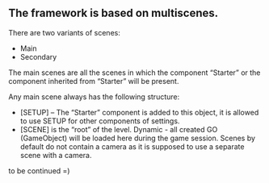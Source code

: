 ## The framework is based on multiscenes.

There are two variants of scenes:
* Main
* Secondary

The main scenes are all the scenes in which the component “Starter” or the component inherited from “Starter” will be present.

Any main scene always has the following structure:

* [SETUP] – The “Starter” component is added to this object, it is allowed to use SETUP for other components of settings.
* [SCENE] is the “root” of the level.
Dynamic - all created GO (GameObject) will be loaded here during the game session.
Scenes by default do not contain a camera as it is supposed to use a separate scene with a camera.

to be continued =)